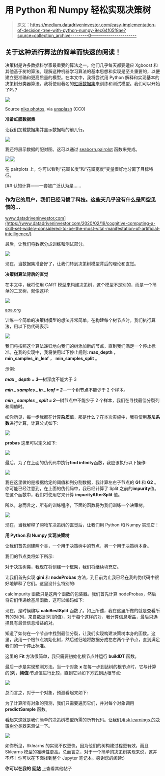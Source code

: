 # 用 Python 和 Numpy 轻松实现决策树

> 原文：<https://medium.datadriveninvestor.com/easy-implementation-of-decision-tree-with-python-numpy-9ec64f05f8ae?source=collection_archive---------0----------------------->

## 关于这种流行算法的简单而快速的阅读！

决策树是许多数据科学家最重要的算法之一，他们几乎每天都要适应 Xgboost 和其他基于树的算法。理解这种机器学习算法的基本思想和实现是至关重要的，以便建立更准确和更高质量的模型。在本文中，我将尝试用 Python 解释和实现基本的决策树分类器算法。我将使用著名的[虹膜数据集](https://scikit-learn.org/stable/modules/generated/sklearn.datasets.load_iris.html)来训练和测试模型。我们可以开始了吗？

![](img/923b616ec0b22d159febbf0e33b68a0d.png)

Source [niko photos](https://unsplash.com/@niko_photos), via [unsplash](https://unsplash.com/photos/tGTVxeOr_Rs) (CC0)

**准备虹膜数据集**

让我们加载数据集并显示数据帧的前几行。

![](img/5f5c3f64a547618df3956874ae3f4fff.png)

我还将展示数据的配对图。这可以通过 [seaborn.pairplot](https://seaborn.pydata.org/generated/seaborn.pairplot.html) 函数来完成。

![](img/046075a0a3c8711a99ab8c329d58458d.png)![](img/73fe53959e0ec1b2fdd217b001df421d.png)

在 pairplots 上，你可以看到“花瓣长度”和“花瓣宽度”变量很好地分离了目标特征。

[](https://www.datadriveninvestor.com/2020/02/19/cognitive-computing-a-skill-set-widely-considered-to-be-the-most-vital-manifestation-of-artificial-intelligence/) [## 认知计算——一套被广泛认为是……

### 作为它的用户，我们已经习惯了科技。这些天几乎没有什么是司空见惯的…

www.datadriveninvestor.com](https://www.datadriveninvestor.com/2020/02/19/cognitive-computing-a-skill-set-widely-considered-to-be-the-most-vital-manifestation-of-artificial-intelligence/) 

最后，让我们将数据分成训练和测试部分。

![](img/0ca13549384ee0e0dc48499d60d75738.png)

现在，当数据集准备好了，让我们转到决策树模型背后的理论和直觉。

**决策树算法背后的直觉**

在本文中，我将使用 CART 模型来构建决策树，这个模型不是别的，而是一个简单的二叉树，就像这样:

![](img/8d5c1ddfff6991806c6e60590a6b8973.png)

[apa.org](https://www.apa.org/science/about/psa/2018/04/classification-regression-trees)

训练一个简单的决策树模型的想法非常简单。在构建每个树节点时，我们执行算法，用以下伪代码表示:

![](img/07080b48078804aeec55670c4d453dca.png)

我们将按照这个算法递归地向我们的树添加新的节点，直到我们满足一个停止标准。在我的实现中，我将使用以下停止规则: **max_depth** ， **min_samples_in_leaf** ， **min_samples_split** 。

示例:

***max _ depth = 3***—树深度不能大于 3

***min _ samples _ in _ leaf = 2***—一个树节点不能少于 2 个样本。

***min _ samples _ split = 2***—树节点中不能少于 2 个样本，我们在寻找最佳分裂列和阈值时。

如你所见，每一步我都在计算**杂质**值，那是什么？在本次实施中，我将使用**基尼系数**进行计算，计算公式如下:

![](img/fa37592406ccbd9795d3d459887a6734.png)

**probas** 这里可以定义如下:

![](img/929b711cf414b8c93c19820374fd2536.png)

最后，为了在上面的伪代码中执行**find infinity**函数，我应该执行以下操作:

![](img/515a60598aeb03cfdd273387b402f9f8.png)

我在这里做的是根据给定的阈值和列分割数据，我计算左右子节点的 **G1** 和 **G2** 。你可能已经注意到，在上面的伪代码中，我已经计算了 Split 之前的**impurity**值。在这个函数中，我们将使用它来计算 **impurityAfterSplit** 值。

所以，总而言之，所有的训练程序，下面的函数将为我们训练一个决策树。

![](img/0bfc7d17dce150ab781f0756649f7748.png)

现在，当我解释了购物车决策树的直觉后，让我们用 Python 和 Numpy 实现它！

**用 Python 和 Numpy 实现决策树**

让我们首先创建两个类，一个用于决策树中的节点，另一个用于决策树本身。

我们的节点类将如下所示:

对于决策树类，我现在将创建一个框架，我们将继续填充它。

让我们首先实现 **gini** 和 **nodeProbas** 方法，到目前为止我已经在我的伪代码中很好地解释了它们。这里没什么特别的:

calcImpurity 函数只是这两个函数的包装器。我们首先计算 nodeProbas，然后将它们传递给基尼函数，这可以编码如下:

现在，是时候编写 **calcBestSplit** 函数了。如上所述，我在这里所做的就是查看所有的对(列，来自数据[列]的值)，对于每个这样的对，我计算信息增益，最后只选择具有最佳信息增益的对。

知道了如何在一个节点中找到最佳分裂，让我们实现构建决策树本身的函数。这里，我用一个根节点初始化树，然后递归地将数据分成左右两个子节点，直到满足我们的一个停止标准。

这里的 **Fit** 方法很简单，我只需要初始化根节点并运行 **buildDT** 函数。

最后一步是实现预测方法。当一个对象 **x** 在每一步到达树的根节点时，它与计算的(**列**，**阈值**)节点值进行比较，直到它以如下方式到达根节点:

![](img/a727c7ed25b7e7d5f4199b5b81c3a900.png)

总而言之，对于一个对象，预测看起来如下:

为了计算所有对象的预测，我们只需要遍历它们，并对每个对象调用 **predictSample** 函数。

看起来这就是我们简单的决策树模型所需的所有代码。让我们用[sk learnings 的决策树分类器](http://sklearn.tree.DecisionTreeClassifier)来测试一下。

![](img/f48b7e2633f878403cde192ba53f3c54.png)

如你所见，Sklearns 的实现不仅更快，因为他们的树构建过程更有效，而且 Sklearns 模型的准确性更高。总而言之，对于一个简单的决策树实现来说，这并不坏！你可以在下面找到整个 Jupyter 笔记本。感谢您的阅读:)

**你可以在我的** [**网站**](http://artkulakov.com) 上查看其他帖子